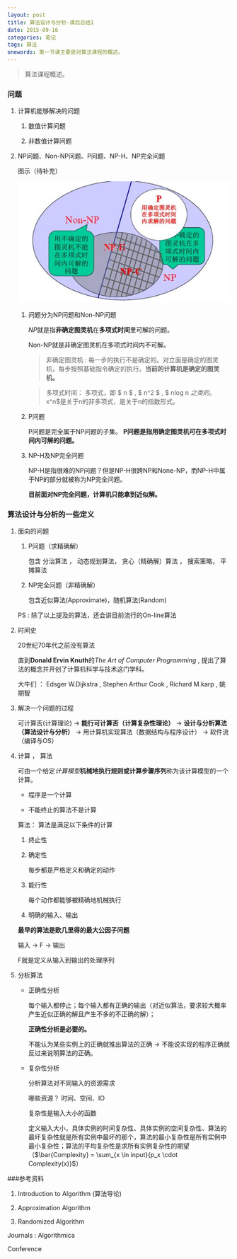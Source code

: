 ```yaml
---
layout: post
title: 算法设计与分析-课后总结1
date: 2015-09-16
categories: 笔记
tags: 算法
onewords: 第一节课主要是对算法课程的概述。
---
```

> 算法课程概述。

### 问题

1. 计算机能够解决的问题
    
    1. 数值计算问题

    2. 非数值计算问题

2. NP问题、Non-NP问题、P问题、NP-H、NP完全问题

    图示（待补充）

    ![计算问题分类](/assets/img/class/algorithm/algorithm_1_1_master_method.jpg.jpg)

    1. 问题分为NP问题和Non-NP问题

        *NP*就是指**非确定图灵机**在**多项式时间**里可解的问题。

        Non-NP就是非确定图灵机在多项式时间内不可解。
        
        > 非确定图灵机 : 每一步的执行不是确定的。对立面是确定的图灵机，每步按照基础指令确定的执行。**当前的计算机是确定的图灵机。**

        > 多项式时间： 多项式，即 $ n $ , $ n^2 $ , $ nlog n $之类的。$x^n$是关于n的非多项式，是关于n的指数形式。

    2. P问题

        P问题是完全属于NP问题的子集。 **P问题是指用确定图灵机可在多项式时间内可解的问题。**

    3. NP-H及NP完全问题

        NP-H是指很难的NP问题？但是NP-H很跨NP和None-NP，而NP-H中属于NP的部分就被称为NP完全问题。

        **目前面对NP完全问题，计算机只能拿到近似解。**

### 算法设计与分析的一些定义

1. 面向的问题

    1. P问题（求精确解） 

        包含 分治算法 ， 动态规划算法， 贪心（精确解）算法 ， 搜索策略， 平摊算法

    2. NP完全问题（非精确解） 

        包含近似算法(Approximate)，随机算法(Random)

    PS : 除了以上提及的算法，还会讲目前流行的On-line算法

2. 时间史

    20世纪70年代之前没有算法

    直到**Donald Ervin Knuth**的*The Art of Computer Programming*  , 提出了算法的概念并开创了计算机科学与技术这门学科。

    大牛们 ： Edsger W.Dijkstra , Stephen Arthur Cook , Richard M.karp , 姚期智

3. 解决一个问题的过程

    可计算否(计算理论) -> **能行可计算否（计算复杂性理论）** -> **设计与分析算法（算法设计与分析）** -> 用计算机实现算法（数据结构与程序设计） -> 软件流（编译与OS）


4. 计算 ， 算法

    可由一个给定*计算模型***机械地执行规则或计算步骤序列**称为该计算模型的一个计算。

    - 程序是一个计算

    - 不能终止的算法不是计算

    算法： 算法是满足以下条件的计算

    1. 终止性

    2. 确定性

        每步都是严格定义和确定的动作

    3. 能行性

        每个动作都能够被精确地机械执行

    4. 明确的输入、输出

    **最早的算法是欧几里得的最大公因子问题**

    输入  -> F -> 输出

    F就是定义从输入到输出的处理序列

5. 分析算法

    - 正确性分析

        每个输入都停止；每个输入都有正确的输出（对近似算法，要求较大概率产生近似正确的解且产生不多的不正确的解）；

        **正确性分析是必要的。**

        不能认为某些实例上的正确就推出算法的正确 -> 不能说实现的程序正确就反过来说明算法的正确。

    - 复杂性分析

        分析算法对不同输入的资源需求

        哪些资源？ 时间、空间、IO

        复杂性是输入大小的函数

        定义输入大小，具体实例的时间复杂性、具体实例的空间复杂性、算法的最坏复杂性就是所有实例中最坏的那个，算法的最小复杂性是所有实例中最小复杂性；算法的平均复杂性是求所有实例复杂性的期望（$\bar{Complexity} = \sum_{x \in input}{p_x \cdot Complexity(x)}$）


###参考资料

1. Introduction to Algorithm (算法导论)

2. Approximation Algorithm

3. Randomized Algorithm

Journals : Algorithmica

Conference

